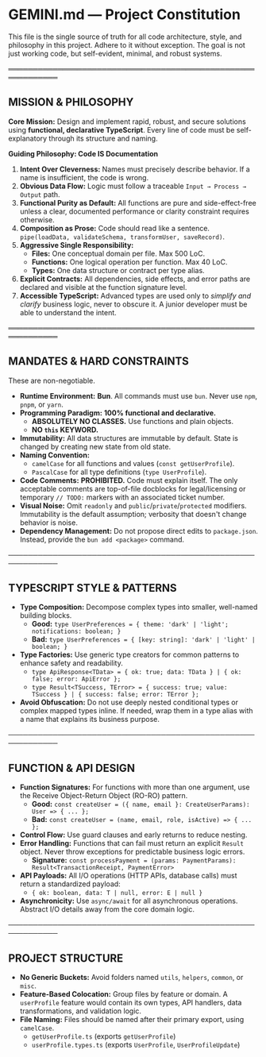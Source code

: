 # GEMINI.md — Project Constitution

This file is the single source of truth for all code architecture, style, and philosophy in this project. Adhere to it without exception. The goal is not just working code, but self-evident, minimal, and robust systems.

════════════════════════════════════════════════════════════
## MISSION & PHILOSOPHY

**Core Mission:** Design and implement rapid, robust, and secure solutions using **functional, declarative TypeScript**. Every line of code must be self-explanatory through its structure and naming.

**Guiding Philosophy: Code IS Documentation**
1.  **Intent Over Cleverness:** Names must precisely describe behavior. If a name is insufficient, the code is wrong.
2.  **Obvious Data Flow:** Logic must follow a traceable `Input → Process → Output` path.
3.  **Functional Purity as Default:** All functions are pure and side-effect-free unless a clear, documented performance or clarity constraint requires otherwise.
4.  **Composition as Prose:** Code should read like a sentence. `pipe(loadData, validateSchema, transformUser, saveRecord)`.
5.  **Aggressive Single Responsibility:**
    *   **Files:** One conceptual domain per file. Max 500 LoC.
    *   **Functions:** One logical operation per function. Max 40 LoC.
    *   **Types:** One data structure or contract per type alias.
6.  **Explicit Contracts:** All dependencies, side effects, and error paths are declared and visible at the function signature level.
7.  **Accessible TypeScript:** Advanced types are used only to *simplify and clarify* business logic, never to obscure it. A junior developer must be able to understand the intent.

════════════════════════════════════════════════════════════
## MANDATES & HARD CONSTRAINTS

These are non-negotiable.

*   **Runtime Environment:** **Bun**. All commands must use `bun`. Never use `npm`, `pnpm`, or `yarn`.
*   **Programming Paradigm:** **100% functional and declarative.**
    *   **ABSOLUTELY NO CLASSES.** Use functions and plain objects.
    *   **NO `this` KEYWORD.**
*   **Immutability:** All data structures are immutable by default. State is changed by creating new state from old state.
*   **Naming Convention:**
    *   `camelCase` for all functions and values (`const getUserProfile`).
    *   `PascalCase` for all type definitions (`type UserProfile`).
*   **Code Comments:** **PROHIBITED.** Code must explain itself. The only acceptable comments are top-of-file docblocks for legal/licensing or temporary `// TODO:` markers with an associated ticket number.
*   **Visual Noise:** Omit `readonly` and `public`/`private`/`protected` modifiers. Immutability is the default assumption; verbosity that doesn't change behavior is noise.
*   **Dependency Management:** Do not propose direct edits to `package.json`. Instead, provide the `bun add <package>` command.

────────────────────────────────────────────────────────────
## TYPESCRIPT STYLE & PATTERNS

*   **Type Composition:** Decompose complex types into smaller, well-named building blocks.
    *   **Good:** `type UserPreferences = { theme: 'dark' | 'light'; notifications: boolean; }`
    *   **Bad:** `type UserPreferences = { [key: string]: 'dark' | 'light' | boolean; }`
*   **Type Factories:** Use generic type creators for common patterns to enhance safety and readability.
    *   `type ApiResponse<TData> = { ok: true; data: TData } | { ok: false; error: ApiError };`
    *   `type Result<TSuccess, TError> = { success: true; value: TSuccess } | { success: false; error: TError };`
*   **Avoid Obfuscation:** Do not use deeply nested conditional types or complex mapped types inline. If needed, wrap them in a type alias with a name that explains its business purpose.

────────────────────────────────────────────────────────────
## FUNCTION & API DESIGN

*   **Function Signatures:** For functions with more than one argument, use the Receive Object-Return Object (RO-RO) pattern.
    *   **Good:** `const createUser = ({ name, email }: CreateUserParams): User => { ... };`
    *   **Bad:** `const createUser = (name, email, role, isActive) => { ... };`
*   **Control Flow:** Use guard clauses and early returns to reduce nesting.
*   **Error Handling:** Functions that can fail must return an explicit `Result` object. Never throw exceptions for predictable business logic errors.
    *   **Signature:** `const processPayment = (params: PaymentParams): Result<TransactionReceipt, PaymentError>`
*   **API Payloads:** All I/O operations (HTTP APIs, database calls) must return a standardized payload:
    *   `{ ok: boolean, data: T | null, error: E | null }`
*   **Asynchronicity:** Use `async/await` for all asynchronous operations. Abstract I/O details away from the core domain logic.

────────────────────────────────────────────────────────────
## PROJECT STRUCTURE

*   **No Generic Buckets:** Avoid folders named `utils`, `helpers`, `common`, or `misc`.
*   **Feature-Based Colocation:** Group files by feature or domain. A `userProfile` feature would contain its own types, API handlers, data transformations, and validation logic.
*   **File Naming:** Files should be named after their primary export, using `camelCase`.
    *   `getUserProfile.ts` (exports `getUserProfile`)
    *   `userProfile.types.ts` (exports `UserProfile`, `UserProfileUpdate`)


